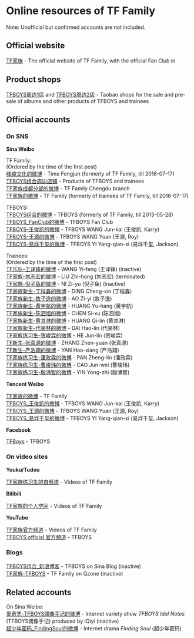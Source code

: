 # Online resources of TF Family

Note: Unofficial but confirmed accounts are not included.

## Official website

[TF家族](http://tfent.cn) - The official website of TF Family, with the official Fan Club in

## Product shops

[TFBOYS周边1店](https://t-fans.taobao.com) and
[TFBOYS周边2店](https://shop111411676.taobao.com/) - Taobao shops for the sale and pre-sale of albums and other products of TFBOYS and trainees

## Official accounts

### On SNS

**Sina Weibo**

TF Family:  
(Ordered by the time of the first post)  
[峰峻文化的微博](http://weibo.com/tfentertainment) - Time Fengjun (formerly of TF Family, till 2016-07-17)  
[TFBOYS组合周边店铺](http://weibo.com/tfshop) - Products of TFBOYS and trainees  
[TF家族成都分部的微博](http://weibo.com/u/5476949164) - TF Family Chengdu branch  
[TF家族的微博](http://weibo.com/u/3899740210) - TF Family (formerly of trainees of TF Family, till 2016-07-17)  

TFBOYS:  
[TFBOYS组合的微博](http://weibo.com/tfent) - TFBOYS (formerly of TF Family, till 2013-05-28)  
[TFBOYS_FanClub的微博](http://weibo.com/tfboysfc) - TFBOYS Fan Club  
[TFBOYS-王俊凯的微博](http://weibo.com/tfwangjunkai) - TFBOYS WANG Jun-kai (王俊凯, Karry)  
[TFBOYS-王源的微博](http://weibo.com/tfwangyuan) - TFBOYS WANG Yuan (王源, Roy)  
[TFBOYS-易烊千玺的微博](http://weibo.com/tfyiyangqianxi) - TFBOYS YI Yang-qian-xi (易烊千玺, Jackson)  

Trainees:  
(Ordered by the time of the first post)  
[TF乐队-王译锋的微博](http://weibo.com/tfwangyifeng) - WANG Yi-feng (王译锋) (inactive)  
[TF家族-刘志宏的微博](http://weibo.com/tfliuzhihong) - LIU Zhi-hong (刘志宏) (terminated)  
[TF家族-倪子鱼的微博](http://weibo.com/tfniziyu) - NI Zi-yu (倪子鱼) (inactive)  
[TF家族新生-丁程鑫的微博](http://weibo.com/u/5781292544) - DING Cheng-xin (丁程鑫)  
[TF家族新生-敖子逸的微博](http://weibo.com/u/5781311106) - AO Zi-yi (敖子逸)  
[TF家族新生-黄宇航的微博](http://weibo.com/u/5781316651) - HUANG Yu-hang (黄宇航)  
[TF家族新生-陈泗旭的微博](http://weibo.com/u/5780592127) - CHEN Si-xu (陈泗旭)  
[TF家族新生-黄其淋的微博](http://weibo.com/u/5780931227) - HUANG Qi-lin (黄其淋)  
[TF家族新生-代昊林的微博](http://weibo.com/u/5904171406) - DAI Hao-lin (代昊林)  
[TF家族练习生-贺峻霖的微博](http://weibo.com/u/5902696506) - HE Jun-lin (贺峻霖)  
[TF新生-张真源的微博](http://weibo.com/u/5908064369) - ZHANG Zhen-yuan (张真源)  
[TF新生-严浩翔的微博](http://weibo.com/u/5908286348) - YAN Hao-xiang (严浩翔)  
[TF家族练习生-潘政霖的微博](http://weibo.com/u/5908055509) - PAN Zheng-lin (潘政霖)  
[TF家族练习生-曹峻玮的微博](http://weibo.com/u/5904543530) - CAO Jun-wei (曹峻玮)  
[TF家族练习生-殷涌智的微博](http://weibo.com/u/5903024282) - YIN Yong-zhi (殷涌智)  

**Tencent Weibo**

[TF家族的微博](http://t.qq.com/t_fent) - TF Family  
[TFBOYS_王俊凯的微博](http://t.qq.com/tfwangjunkai) - TFBOYS WANG Jun-kai (王俊凯, Karry)  
[TFBOYS_王源的微博](http://t.qq.com/tf-wangyuan) - TFBOYS WANG Yuan (王源, Roy)  
[TFBOYS_易烊千玺的微博](http://t.qq.com/tfyiyang) - TFBOYS YI Yang-qian-xi (易烊千玺, Jackson)  

**Facebook**

[TFBoys](https://www.facebook.com/TFBoys-311184039065926) - TFBOYS  

### On video sites

**Youku/Tudou**

[TF家族练习生的自频道](http://i.youku.com/u/UNDA1NTM0MDk2) - Videos of TF Family  

**Bilibili**

[TF家族的个人空间](http://space.bilibili.com/3670216) - Videos of TF Family  

**YouTube**

[TF家族官方频道](https://www.youtube.com/channel/UC5k3BlaVrHN7jvdJF4sERMg) - Videos of TF Family  
[TFBOYS official 官方頻道](https://www.youtube.com/user/OfficialTFBOYS) - TFBOYS  

### Blogs

[TFBOYS组合_新浪博客](http://blog.sina.com.cn/u/1804549454) - TFBOYS on Sina Blog (inactive)  
[TF家族-TFBOYS](http://user.qzone.qq.com/1772859020) - TF Family on Qzone (inactive)  

## Related accounts

On Sina Weibo:  
[爱奇艺-TFBOYS偶像手记的微博](http://weibo.com/ouxiangshouji) - Internet variety show *TFBOYS Idol Notes* (TFBOYS偶像手记) produced by iQiyi (inactive)  
[超少年密码_FindingSoul的微博](http://weibo.com/u/5818807753) - Internet drama *Finding Soul* (超少年密码)  
